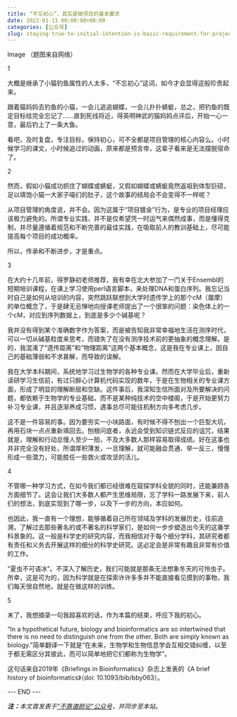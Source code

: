 ```yaml
---
title: “不忘初心”，其实是做项目的基本要求
date: 2022-01-11 00:00:00+08:00
categories: [公众号]
slug: staying-true-to-initial-intention-is-basic-requirement-for-projects
---
```


Image
（题图来自网络）

1

大概是继承了小猫钓鱼属性的人太多，“不忘初心”这词，如今才会显得这般珍贵起来。

跟着猫妈妈去钓鱼的小猫，一会儿追追蝴蝶，一会儿扑扑蜻蜓，总之，把钓鱼的既定目标给完全忘记了……直到死线将近，得英明神武的猫妈妈点评后，开始一心一意，最后钓上了一条大鱼。

看吧，及时复盘，专注目标，保持初心，可不全都是项目管理的核心内容么。小时候学习的课文，小时候追过的动画，原来都是预言帝，这辈子看来是无法摆脱宿命了。

2

然而，假如小猫成功抓住了蝴蝶或蜻蜓，又假如蝴蝶或蜻蜓竟然返祖到体型巨硕，足以填饱小猫一大家子喵们的肚子，这个故事的结局会不会变得不一样呢？

从项目管理的角度说，并不会。因为这属于“项目镀金”行为，是专业的项目经理应该极力避免的。所谓专业实践，并不是仅希望凭一时运气来偶然成事，而是懂得克制，并尽量遵循着规范和不断完善的最佳实践，在吸取前人的教训基础上，尽可能提高每个项目的成功概率。

所以，传承和不断进步，才是重点。

3

在大约十几年前，得罗静初老师推荐，我有幸在北大参加了一门关于Ensembl的短期培训课程，在课上学习使用perl语言脚本，来处理DNA和蛋白序列。我忘记当时自己是如何从培训的内容，突然跳跃联想到大学时遗传学上的那个cM（厘摩）的单位概念了，于是肆无忌惮地向授课老师提出了一个很笨的问题：染色体上的一个cM，对应到序列数据上，到底是多少个碱基呢？

我并没有得到某个准确数字作为答案，而是被告知我非常幸福地生活在测序时代，可以一切从碱基粒度来思考，而错失了在没有测序技术前的更抽象的概念理解。是的，我混淆了“遗传距离”和“物理距离”这两个基本概念，这是我在专业课上，因自己的基础薄弱和不求甚解，而导致的误解。

我在大学本科期间，系统地学习过生物学的各种专业课。然而在大学毕业后，重新读研学习生信前，有过只醉心计算机代码实现的数年，于是在生物相关的专业课方面，形成了明显的理解断层和空缺。这件事后，我深知生信所面对及所要解决的问题，都依赖于生物学的专业基础，而不是某种纯技术的空中楼阁，于是开始更努力补习专业课，并且逐渐养成习惯，遇事总尽可能往机制方向多考虑几步。

这不是一件容易的事。因为要夯实一小块路面，有时候不得不刨出一个巨型大坑，再用石块一点点重新填回去。刨根问底者，永远会受到知识链式反应的诅咒，结果就是，理解和行动总慢人至少一拍，不及大多数人那样容易取得成绩。好在这事也并非完全没有好处，所谓厚积薄发，一旦理解，就可能融会贯通、举一反三，慢慢形成一些潜力，可能胜任一些救火或攻坚的活儿。

4

不管哪一种学习方式，在如今我们都已经很难在窥探学科全貌的同时，还能兼顾各方面细节了。这会让我们大多数人都产生思维局限，忘了学科一路发展下来，前人们的想法，到底实现到了哪一步，以及下一步的方向，本应如何。

也因此，我一直有一个理想，能够循着自己所在领域及学科的发展历史，往前追溯，了解过去那些著名的或不著名的科学家们，是如何一步步塑造出今天的这番学科景象的。这一般是科学史的研究内容，而我相信对于每个细分学科，其研究者都有责任和义务去开展这样的细分的科学史研究。这必定会是非常有趣且非常有价值的工作。

“夏虫不可语冰”。不深入了解历史，我们可能就是那条无法想象冬天的可怜虫子。所幸，这是可为的，因为科学就是在探索许许多多并不能直接看见摸到的事物，我们每天很自然地，就是在做这样的训练。

5

末了，我想摘录一句我超喜欢的话，作为本篇的结束，呼应下我的初心。

“In a hypothetical future, biology and bioinformatics are so intertwined that there is no need to distinguish one from the other. Both are simply known as biology.”简单翻译一下就是“在未来，生物学和生物信息学会互相交错纠缠，以至于都无需区分其彼此，而可以简单地把它们都称为生物学”。

这句话来自2019年《Briefings in Bioinformatics》杂志上发表的《A brief history of bioinformatics》（doi: 10.1093/bib/bby063）。

<div class="p-5 text-center">--- END ---</div>

<i><b>注：</b>本文首发表于[“不靠谱颜论”公众号](https://mp.weixin.qq.com/s/hvoioufGd9zD5M-4PCtOxg)，并同步至本站。</i>

